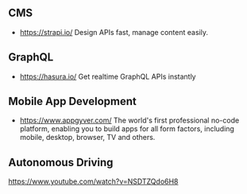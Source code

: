 ## CMS
+ https://strapi.io/
Design APIs fast, manage content easily.

## GraphQL
+ https://hasura.io/
Get realtime GraphQL APIs instantly


## Mobile App Development
+ https://www.appgyver.com/
The world's first professional no-code platform, enabling you to build apps for all form factors, including mobile, desktop, browser, TV and others.

## Autonomous Driving
https://www.youtube.com/watch?v=NSDTZQdo6H8
